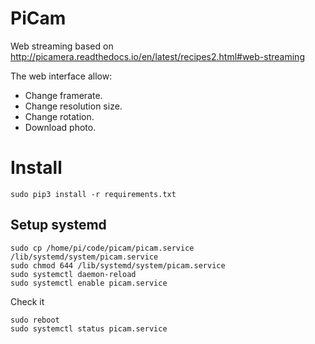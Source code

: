 # PiCam

Web streaming based on
http://picamera.readthedocs.io/en/latest/recipes2.html#web-streaming

The web interface allow:
* Change framerate.
* Change resolution size.
* Change rotation.
* Download photo.

# Install
```
sudo pip3 install -r requirements.txt
```

## Setup systemd
```
sudo cp /home/pi/code/picam/picam.service /lib/systemd/system/picam.service
sudo chmod 644 /lib/systemd/system/picam.service
sudo systemctl daemon-reload
sudo systemctl enable picam.service
```

Check it
```
sudo reboot
sudo systemctl status picam.service
```

